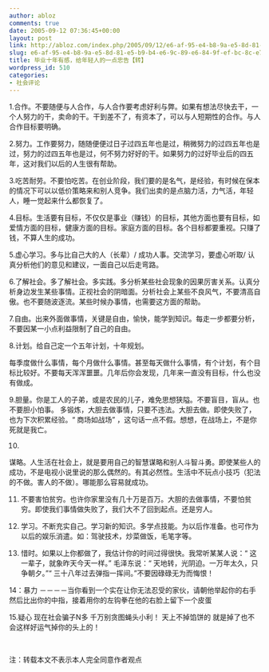 ```yaml
---
author: abloz
comments: true
date: 2005-09-12 07:36:45+00:00
layout: post
link: http://abloz.com/index.php/2005/09/12/e6-af-95-e4-b8-9a-e5-8d-81-e5-b9-b4-e6-9c-89-e6-84-9f-ef-bc-8c-e7-bb-99-e5-b9-b4-e8-bd-bb-e4-ba-ba-e7-9a-84-e4-b8-80-e7-82-b9-e5-bf-a0-e5-91-8a-e3-80-90-e8-bd-ac-e3-80-91/
slug: e6-af-95-e4-b8-9a-e5-8d-81-e5-b9-b4-e6-9c-89-e6-84-9f-ef-bc-8c-e7-bb-99-e5-b9-b4-e8-bd-bb-e4-ba-ba-e7-9a-84-e4-b8-80-e7-82-b9-e5-bf-a0-e5-91-8a-e3-80-90-e8-bd-ac-e3-80-91
title: 毕业十年有感，给年轻人的一点忠告【转】
wordpress_id: 510
categories:
- 社会评论
---
```


1.合作。不要随便与人合作，与人合作要考虑好利与弊。如果有想法尽快去干，一个人努力的干，卖命的干。干到差不了，有资本了，可以与人短期性的合作。与人合作目标要明确。
  
  
2.努力。工作要努力，随随便便过日子过四五年也是过，稍微努力的过四五年也是过，努力的过四五年也是过，何不努力好好的干。如果努力的过好毕业后的四五年，这对我们以后的人生很有帮助。
  
  
3.吃苦耐劳。不要怕吃苦。在创业阶段，我们要的是名气，是经验，有时候在保本的情况下可以以低价策略来和别人竞争。我们出卖的是点脑力活，力气活，年轻人，睡一觉起来什么都恢复了。
  
  
4.目标。生活要有目标，不仅仅是事业（赚钱）的目标，其他方面也要有目标，如爱情方面的目标，健康方面的目标。家庭方面的目标。各个目标都要重视。只赚了钱，不算人生的成功。
  
  
5.虚心学习。多与比自己大的人（长辈）/ 成功人事。交流学习，要虚心听取/ 认真分析他们的意见和建议，一面自己以后走弯路。
  
  
6.了解社会。多了解社会。多实践。多分析某些社会现象的因果厉害关系。认真分析身边发生某些事情。正视社会的阴暗面。分析社会上某些不良风气，不要清高自傲。也不要随波逐流。某些时候办事情，也需要这方面的帮助。
  
  
7.自由。出来外面做事情，关键是自由，愉快，能学到知识。每走一步都要分析，不要因某一小点利益限制了自己的自由。
  
  
8.计划。给自己定一个五年计划，十年规划。




每季度做什么事情，每个月做什么事情。甚至每天做什么事情，有个计划，有个目标比较好。不要每天浑浑噩噩。几年后你会发现，几年来一直没有目标，什么也没有做成。
  
  
9.胆量。你是工人的子弟，或是农民的儿子，难免思想狭隘。不要盲目，盲从。也不要胆小怕事。
多锻炼，大胆去做事情，只要不违法。大胆去做。即使失败了，也为下次积累经验。“ 商场如战场” ，这句话一点不假。想想，在战场上，不是你死就是我亡。
  
  
10.
谋略。人生活在社会上，就是要用自己的智慧谋略和别人斗智斗勇。即使某些人的成功，不是电视小说里说的那么偶然的。有其必然性。生活中不玩点小技巧（犯法的不做。害人的不做）。哪能那么容易就成功。
  
  
11. 不要害怕贫穷。也许你家里没有几十万是百万。大胆的去做事情，不要怕贫穷。即使我们事情做失败了，我们大不了回到起点。还是穷人。
  
  
12. 学习。不断充实自己。学习新的知识。多学点技能。为以后作准备。也可作为以后的娱乐消遣。如：驾驶技术，炒菜做饭，毛笔字等。
  
  
13. 惜时。如果以上你都做了，我估计你的时间过得很快。我常听某某人说：“ 这一辈子，就象昨天今天一样。” 毛泽东说：“
天地转，光阴迫。一万年太久，只争朝夕。”“ 三十八年过去弹指一挥间。”不要因碌碌无为而悔恨！   
  
14：暴力
－－－－当你看到一个实在让你无法忍受的家伙，请朝他举起你的右手然后比出你的中指，接着用你的左钩拳在他的右脸上留下一个皮蛋   
  
15.疑心
现在社会骗子N多 千万别贪图蝇头小利！ 天上不掉馅饼的 就是掉了也不会这样好运气掉你的头上的！




 




注：转载本文不表示本人完全同意作者观点
